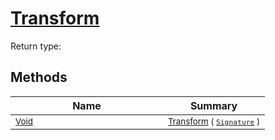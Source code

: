 # [Transform](./RealisticImageGenerator-100663699.md)


Return type:
## Methods

| Name | Summary | 
| --- | --- | 
| <sub>[Void](https://docs.microsoft.com/en-us/dotnet/api/System.Void)</sub><img width=200/>| <sub>[Transform](./RealisticImageGenerator-100663699.md) ( [`Signature`](./../../Signature.md) )</sub>| <br>


